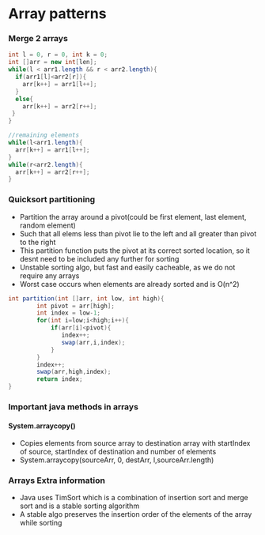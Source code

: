 # Array patterns

### Merge 2 arrays
```java
int l = 0, r = 0, int k = 0;
int []arr = new int[len];
while(l < arr1.length && r < arr2.length){
  if(arr1[l]<arr2[r]){
    arr[k++] = arr1[l++];
  }
  else{
    arr[k++] = arr2[r++]; 
 }
}

//remaining elements
while(l<arr1.length){
  arr[k++] = arr1[l++];
}
while(r<arr2.length){
  arr[k++] = arr2[r++];
}
```

### Quicksort partitioning
- Partition the array around a pivot(could be first element, last element, random element)
- Such that all elems less than pivot lie to the left and all greater than pivot to the right
- This partition function puts the pivot at its correct sorted location, so it desnt need to be included any further for sorting
- Unstable sorting algo, but fast and easily cacheable, as we do not require any arrays
- Worst case occurs when elements are already sorted and is O(n^2)
```java
int partition(int []arr, int low, int high){
        int pivot = arr[high];
        int index = low-1;
        for(int i=low;i<high;i++){
            if(arr[i]<pivot){
               index++;
               swap(arr,i,index);
            }
        }
        index++;
        swap(arr,high,index);
        return index;
}

```



### Important java methods in arrays

#### System.arraycopy()
- Copies elements from source array to destination array with startIndex of source, startIndex of destination and number of elements
- System.arraycopy(sourceArr, 0, destArr, l,sourceArr.length)


### Arrays Extra information
- Java uses TimSort which is a combination of insertion sort and merge sort and is a stable sorting algorithm
- A stable algo preserves the insertion order of the elements of the array while sorting


